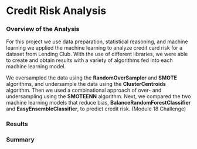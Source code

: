 # **Credit Risk Analysis**

### Overview of the Analysis

For this project we use data preparation, statistical reasoning, and machine learning we applied the machine learning to analyze credit card risk for a dataset from Lending Club. With the use of different libraries, we were able to create and obtain results with a variety of algorithms fed into each machine learning model.

We oversampled the data using the **RandomOverSampler** and **SMOTE** algorithms, and undersample the data using the **ClusterCentroids** algorithm. Then we used a combinational approach of over- and undersampling using the **SMOTEENN** algorithm. Next, we compared the two machine learning models that reduce bias, **BalanceRandomForestClassifier** and **EasyEnsembleClassifier**, to predict credit risk. (Module 18 Challenge)

### Results

### Summary
